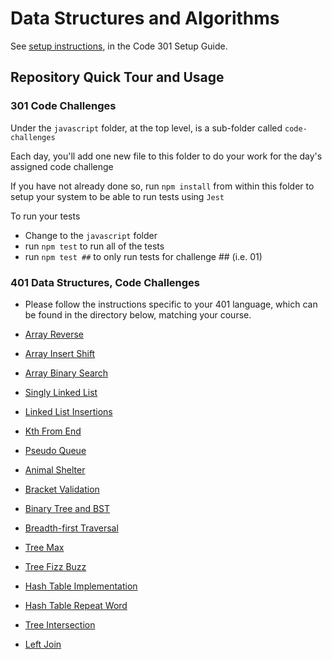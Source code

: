 # Data Structures and Algorithms

See [setup instructions](https://codefellows.github.io/setup-guide/code-301/3-code-challenges), in the Code 301 Setup Guide.

## Repository Quick Tour and Usage

### 301 Code Challenges

Under the `javascript` folder, at the top level, is a sub-folder called `code-challenges`

Each day, you'll add one new file to this folder to do your work for the day's assigned code challenge

If you have not already done so, run `npm install` from within this folder to setup your system to be able to run tests using `Jest`

To run your tests

- Change to the `javascript` folder
- run `npm test` to run all of the tests
- run `npm test ##` to only run tests for challenge ## (i.e. 01)

### 401 Data Structures, Code Challenges

- Please follow the instructions specific to your 401 language, which can be found in the directory below, matching your course.

- [Array Reverse](python/docs/array_reverse/README.md)
- [Array Insert Shift](python/docs/array_insert_shift/README.md)
- [Array Binary Search](python/docs/array_binary_search/README.md)
- [Singly Linked List](python/docs/linked_list/README.md)
- [Linked List Insertions](python/docs/linked_list_insertions/README.md)
- [Kth From End](python/docs/linked_list_kth/README.md)
- [Pseudo Queue](python/docs/stack_queue_pseudo/README.md)
- [Animal Shelter](python/docs/stack_queue_animal_shelter/README.md)
- [Bracket Validation](python/docs/stack_queue_brackets/README.md)
- [Binary Tree and BST](python/docs/trees/README.md)
- [Breadth-first Traversal](python/docs/tree_breadth_first/README.md)
- [Tree Max](python/docs/tree_max/README.md)
- [Tree Fizz Buzz](python/docs/tree_fizz_buzz/README.md)
- [Hash Table Implementation](python/docs/hashtable/README.md)
- [Hash Table Repeat Word](python/docs/hashtable_repeated_word/README.md)
- [Tree Intersection](python/docs/tree_intersection/README.md)
- [Left Join](python/docs/hashtable_left_join/README.md)
